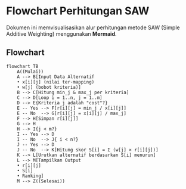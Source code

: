 # Flowchart Perhitungan SAW

Dokumen ini memvisualisasikan alur perhitungan metode SAW (Simple Additive Weighting) menggunakan **Mermaid**.

## Flowchart

```mermaid
flowchart TB
    A((Mulai))
    A --> B[Input Data Alternatif
    • x[i][j] (nilai ter-mapping)
    • w[j] (bobot kriteria)]
    B --> C[Hitung min_j & max_j per kriteria]
    C --> D[Loop i = 1..n, j = 1..m]
    D --> E{Kriteria j adalah "cost"?}
    E -- Yes --> F[r[i][j] = min_j / x[i][j]]
    E -- No  --> G[r[i][j] = x[i][j] / max_j]
    F --> H[Simpan r[i][j]]
    G --> H
    H --> I{j < m?}
    I -- Yes --> D
    I -- No  --> J{ i < n?}
    J -- Yes --> D
    J -- No  --> K[Hitung skor S[i] = Σ (w[j] × r[i][j])]
    K --> L[Urutkan alternatif berdasarkan S[i] menurun]
    L --> M[Tampilkan Output
    • r[i][j]
    • S[i]
    • Ranking]
    M --> Z((Selesai))
```
